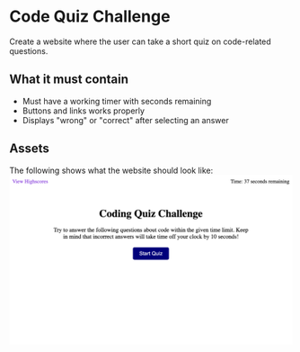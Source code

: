 # Code Quiz Challenge
Create a website where the user can take a short quiz on code-related questions.

## What it must contain
* Must have a working timer with seconds remaining
* Buttons and links works properly
* Displays "wrong" or "correct" after selecting an answer

## Assets
The following shows what the website should look like:
![The website shows a "Code Quiz Challenge" title, a start button, a timer, and the ability to view highscores.](./images/code_quiz.png)